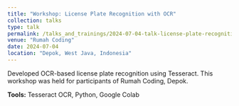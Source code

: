 ```yaml
---
title: "Workshop: License Plate Recognition with OCR"
collection: talks
type: talk
permalink: /talks_and_trainings/2024-07-04-talk-license-plate-recognition-with-ocr
venue: "Rumah Coding"
date: 2024-07-04
location: "Depok, West Java, Indonesia"
---
```


Developed OCR-based license plate recognition using Tesseract. This workshop was held for participants of Rumah Coding, Depok.

**Tools:** Tesseract OCR, Python, Google Colab
